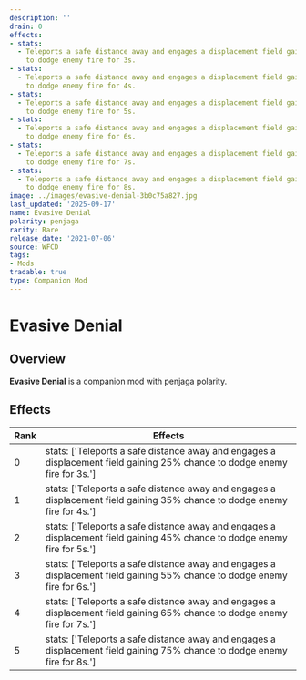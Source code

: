 ```yaml
---
description: ''
drain: 0
effects:
- stats:
  - Teleports a safe distance away and engages a displacement field gaining 25% chance
    to dodge enemy fire for 3s.
- stats:
  - Teleports a safe distance away and engages a displacement field gaining 35% chance
    to dodge enemy fire for 4s.
- stats:
  - Teleports a safe distance away and engages a displacement field gaining 45% chance
    to dodge enemy fire for 5s.
- stats:
  - Teleports a safe distance away and engages a displacement field gaining 55% chance
    to dodge enemy fire for 6s.
- stats:
  - Teleports a safe distance away and engages a displacement field gaining 65% chance
    to dodge enemy fire for 7s.
- stats:
  - Teleports a safe distance away and engages a displacement field gaining 75% chance
    to dodge enemy fire for 8s.
image: ../images/evasive-denial-3b0c75a827.jpg
last_updated: '2025-09-17'
name: Evasive Denial
polarity: penjaga
rarity: Rare
release_date: '2021-07-06'
source: WFCD
tags:
- Mods
tradable: true
type: Companion Mod
---
```


# Evasive Denial

## Overview

**Evasive Denial** is a companion mod with penjaga polarity.

## Effects

| Rank | Effects |
|------|----------|
| 0 | stats: ['Teleports a safe distance away and engages a displacement field gaining 25% chance to dodge enemy fire for 3s.'] |
| 1 | stats: ['Teleports a safe distance away and engages a displacement field gaining 35% chance to dodge enemy fire for 4s.'] |
| 2 | stats: ['Teleports a safe distance away and engages a displacement field gaining 45% chance to dodge enemy fire for 5s.'] |
| 3 | stats: ['Teleports a safe distance away and engages a displacement field gaining 55% chance to dodge enemy fire for 6s.'] |
| 4 | stats: ['Teleports a safe distance away and engages a displacement field gaining 65% chance to dodge enemy fire for 7s.'] |
| 5 | stats: ['Teleports a safe distance away and engages a displacement field gaining 75% chance to dodge enemy fire for 8s.'] |

